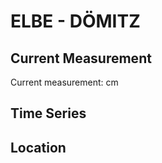 # ELBE - DÖMITZ

## Current Measurement

Current measurement: <Value topic="rivers/pegel-online/ELBE/DÖMITZ/measurementValue"/> cm

## Time Series

<TimeSeries topic="rivers/pegel-online/ELBE/DÖMITZ/measurementValue" period="week" />

## Location

<WorldMap>
  <Marker lat="53.14033320310089" lon="11.242911991019788" labelTopic="rivers/pegel-online/ELBE/DÖMITZ" />
</WorldMap>
